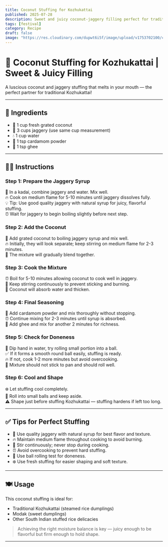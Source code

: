 ```yaml
---
title: Coconut Stuffing for Kozhukattai  
published: 2025-07-28  
description: Sweet and juicy coconut-jaggery filling perfect for traditional Kozhukattai and other South Indian stuffed dumplings.  
tags: [festival]  
category: Recipe  
draft: false  
image: "https://res.cloudinary.com/dupwt6i5f/image/upload/v1753702100/coconut_stuffing_kozhukattai.jpg"  
---
```


# 🥥 Coconut Stuffing for Kozhukattai | Sweet & Juicy Filling

A luscious coconut and jaggery stuffing that melts in your mouth — the perfect partner for traditional Kozhukattai!

---

## 🌾 Ingredients

- 🥥 1 cup fresh grated coconut  
- 🍯 3 cups jaggery (use same cup measurement)  
- 💧 1 cup water  
- 🌿 1 tsp cardamom powder  
- 🧈 1 tsp ghee  

---

## 👩‍🍳 Instructions

### Step 1: Prepare the Jaggery Syrup  
🍯 In a kadai, combine jaggery and water. Mix well.  
🔥 Cook on medium flame for 5-10 minutes until jaggery dissolves fully.  
💡 Tip: Use good quality jaggery with natural syrup for juicy, flavorful stuffing.  
⏰ Wait for jaggery to begin boiling slightly before next step.  

### Step 2: Add the Coconut  
🥥 Add grated coconut to boiling jaggery syrup and mix well.  
🔥 Initially, they will look separate; keep stirring on medium flame for 2-3 minutes.  
🥄 The mixture will gradually blend together.  

### Step 3: Cook the Mixture  
⏰ Boil for 5-10 minutes allowing coconut to cook well in jaggery.  
🥄 Keep stirring continuously to prevent sticking and burning.  
👀 Coconut will absorb water and thicken.  

### Step 4: Final Seasoning  
🌿 Add cardamom powder and mix thoroughly without stopping.  
⏰ Continue mixing for 2-3 minutes until syrup is absorbed.  
🧈 Add ghee and mix for another 2 minutes for richness.  

### Step 5: Check for Doneness  
🏀 Dip hand in water, try rolling small portion into a ball.  
✅ If it forms a smooth round ball easily, stuffing is ready.  
🔥 If not, cook 1-2 more minutes but avoid overcooking.  
👀 Mixture should not stick to pan and should roll well.  

### Step 6: Cool and Shape  
❄️ Let stuffing cool completely.  
🏀 Roll into small balls and keep aside.  
⚠️ Shape just before stuffing Kozhukattai — stuffing hardens if left too long.  

---

## ✅ Tips for Perfect Stuffing

- 🍯 Use quality jaggery with natural syrup for best flavor and texture.  
- 🔥 Maintain medium flame throughout cooking to avoid burning.  
- 🥄 Stir continuously; never stop during cooking.  
- ⏰ Avoid overcooking to prevent hard stuffing.  
- 🏀 Use ball rolling test for doneness.  
- ❄️ Use fresh stuffing for easier shaping and soft texture.  

---

## 🍽️ Usage

This coconut stuffing is ideal for:  

- Traditional Kozhukattai (steamed rice dumplings)  
- Modak (sweet dumplings)  
- Other South Indian stuffed rice delicacies  

> Achieving the right moisture balance is key — juicy enough to be flavorful but firm enough to hold shape.  

---
